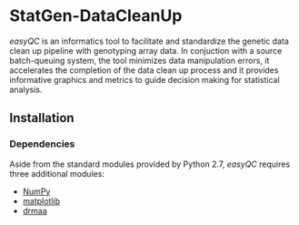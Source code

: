 # StatGen-DataCleanUp #

_easyQC_ is an informatics tool to facilitate and standardize the genetic data
clean up pipeline with genotyping array data. In conjuction with a source
batch-queuing system, the tool minimizes data manipulation errors, it
accelerates the completion of the data clean up process and it provides
informative graphics and metrics to guide decision making for statistical
analysis.


## Installation ##


### Dependencies ###

Aside from the standard modules provided by Python 2.7, _easyQC_ requires
three additional modules:

*   [NumPy][1]
*   [matplotlib][2]
*   [drmaa][3]

[1]: http://www.numpy.org/
[2]: http://matplotlib.org/
[3]: http://code.google.com/p/drmaa-python/
